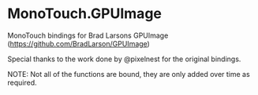 # MonoTouch.GPUImage
MonoTouch bindings for Brad Larsons GPUImage (https://github.com/BradLarson/GPUImage)

Special thanks to the work done by @pixelnest for the original bindings.

NOTE: Not all of the functions are bound, they are only added over time as required.
